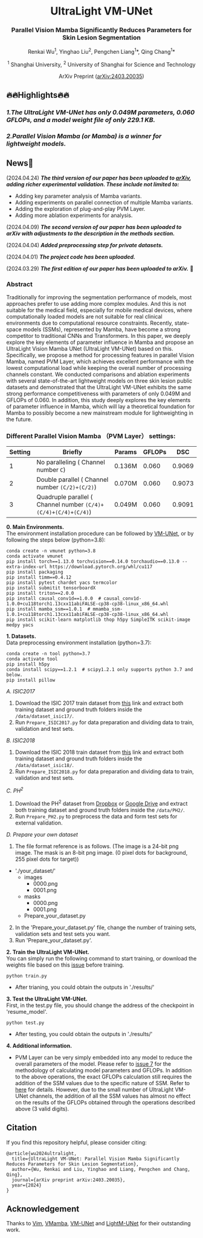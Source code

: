 <div align="center">
<h1>UltraLight VM-UNet </h1>
<h3>Parallel Vision Mamba Significantly Reduces Parameters for Skin Lesion Segmentation</h3>

Renkai Wu<sup>1</sup>, Yinghao Liu<sup>2</sup>, Pengchen Liang<sup>1</sup>\*, Qing Chang<sup>1</sup>\*

<sup>1</sup>  Shanghai University, <sup>2</sup>  University of Shanghai for Science and Technology


ArXiv Preprint ([arXiv:2403.20035](https://arxiv.org/abs/2403.20035)) 



</div>

## 🔥🔥Highlights🔥🔥
### *1.The UltraLight VM-UNet has only 0.049M parameters, 0.060 GFLOPs, and a model weight file of only 229.1 KB.*</br>
### *2.Parallel Vision Mamba (or Mamba) is a winner for lightweight models.*</br>

## News🚀
(2024.04.24) ***The third version of our paper has been uploaded to [arXiv](https://arxiv.org/abs/2403.20035), adding richer experimental validation. These include not limited to:***
- Adding key parameter analysis of Mamba variants.
- Adding experiments on parallel connection of multiple Mamba variants.
- Adding the exploration of plug-and-play PVM Layer.
- Adding more ablation experiments for analysis.

(2024.04.09) ***The second version of our paper has been uploaded to arXiv with adjustments to the description in the methods section.***

(2024.04.04) ***Added preprocessing step for private datasets.***

(2024.04.01) ***The project code has been uploaded.***

(2024.03.29) ***The first edition of our paper has been uploaded to arXiv.*** 📃

### Abstract
Traditionally for improving the segmentation performance of models, most approaches prefer to use adding more complex modules. And this is not suitable for the medical field, especially for mobile medical devices, where computationally loaded models are not suitable for real clinical environments due to computational resource constraints. Recently, state-space models (SSMs), represented by Mamba, have become a strong competitor to traditional CNNs and Transformers. In this paper, we deeply explore the key elements of parameter influence in Mamba and propose an UltraLight Vision Mamba UNet (UltraLight VM-UNet) based on this. Specifically, we propose a method for processing features in parallel Vision Mamba, named PVM Layer, which achieves excellent performance with the lowest computational load while keeping the overall number of processing channels constant. We conducted comparisons and ablation experiments with several state-of-the-art lightweight models on three skin lesion public datasets and demonstrated that the UltraLight VM-UNet exhibits the same strong performance competitiveness with parameters of only 0.049M and GFLOPs of 0.060. In addition, this study deeply explores the key elements of parameter influence in Mamba, which will lay a theoretical foundation for Mamba to possibly become a new mainstream module for lightweighting in the future.

### Different Parallel Vision Mamba （PVM Layer） settings:
| Setting | Briefly | Params | GFLOPs | DSC |
| --- | --- | --- | --- | --- |
| 1 | No paralleling ( Channel number ```C```) | 0.136M | 0.060 | 0.9069 |
| 2 | Double parallel ( Channel number ```(C/2)+(C/2)```) | 0.070M | 0.060 |  0.9073 |
| 3 | Quadruple parallel ( Channel number ```(C/4)+(C/4)+(C/4)+(C/4)```) | 0.049M | 0.060 | 0.9091 |

**0. Main Environments.** </br>
The environment installation procedure can be followed by [VM-UNet](https://github.com/JCruan519/VM-UNet), or by following the steps below (python=3.8):</br>
```
conda create -n vmunet python=3.8
conda activate vmunet
pip install torch==1.13.0 torchvision==0.14.0 torchaudio==0.13.0 --extra-index-url https://download.pytorch.org/whl/cu117
pip install packaging
pip install timm==0.4.12
pip install pytest chardet yacs termcolor
pip install submitit tensorboardX
pip install triton==2.0.0
pip install causal_conv1d==1.0.0  # causal_conv1d-1.0.0+cu118torch1.13cxx11abiFALSE-cp38-cp38-linux_x86_64.whl
pip install mamba_ssm==1.0.1  # mmamba_ssm-1.0.1+cu118torch1.13cxx11abiFALSE-cp38-cp38-linux_x86_64.whl
pip install scikit-learn matplotlib thop h5py SimpleITK scikit-image medpy yacs
```

**1. Datasets.** </br>
Data preprocessing environment installation (python=3.7):
```
conda create -n tool python=3.7
conda activate tool
pip install h5py
conda install scipy==1.2.1  # scipy1.2.1 only supports python 3.7 and below.
pip install pillow
```

*A. ISIC2017* </br>
1. Download the ISIC 2017 train dataset from [this](https://challenge.isic-archive.com/data) link and extract both training dataset and ground truth folders inside the `/data/dataset_isic17/`. </br>
2. Run `Prepare_ISIC2017.py` for data preparation and dividing data to train, validation and test sets. </br>

*B. ISIC2018* </br>
1. Download the ISIC 2018 train dataset from [this](https://challenge.isic-archive.com/data) link and extract both training dataset and ground truth folders inside the `/data/dataset_isic18/`. </br>
2. Run `Prepare_ISIC2018.py` for data preparation and dividing data to train, validation and test sets. </br>

*C. PH<sup>2</sup>* </br>
1. Download the PH<sup>2</sup> dataset from [Dropbox](https://www.dropbox.com/s/k88qukc20ljnbuo/PH2Dataset.rar) or [Google Drive](https://drive.google.com/file/d/1AEMJKAiORlrwdDi37dRqbqXi6zLmnU3Q/view?usp=sharing) and extract both training dataset and ground truth folders inside the `/data/PH2/`. </br>
2. Run `Prepare_PH2.py` to preprocess the data and form test sets for external validation. </br>

*D. Prepare your own dataset* </br>
1. The file format reference is as follows. (The image is a 24-bit png image. The mask is an 8-bit png image. (0 pixel dots for background, 255 pixel dots for target))
- './your_dataset/'
  - images
    - 0000.png
    - 0001.png
  - masks
    - 0000.png
    - 0001.png
  - Prepare_your_dataset.py
2. In the 'Prepare_your_dataset.py' file, change the number of training sets, validation sets and test sets you want.</br>
3. Run 'Prepare_your_dataset.py'. </br>

**2. Train the UltraLight VM-UNet.** </br>
You can simply run the following command to start training, or download the weights file based on this [issue](https://github.com/wurenkai/UltraLight-VM-UNet/issues/38) before training.
```
python train.py
```
- After trianing, you could obtain the outputs in './results/' </br>

**3. Test the UltraLight VM-UNet.**  
First, in the test.py file, you should change the address of the checkpoint in 'resume_model'.
```
python test.py
```
- After testing, you could obtain the outputs in './results/' </br>

**4. Additional information.** 
- PVM Layer can be very simply embedded into any model to reduce the overall parameters of the model. Please refer to [issue 7](https://github.com/wurenkai/UltraLight-VM-UNet/issues/7) for the methodology of calculating model parameters and GFLOPs. In addition to the above operations, the exact GFLOPs calculation still requires the addition of the SSM values due to the specific nature of SSM. Refer to [here](https://github.com/state-spaces/mamba/issues/110#issuecomment-1919470069) for details. However, due to the small number of UltraLight VM-UNet channels, the addition of all the SSM values has almost no effect on the results of the GFLOPs obtained through the operations described above (3 valid digits).
## Citation
If you find this repository helpful, please consider citing: </br>
```
@article{wu2024ultralight,
  title={UltraLight VM-UNet: Parallel Vision Mamba Significantly Reduces Parameters for Skin Lesion Segmentation},
  author={Wu, Renkai and Liu, Yinghao and Liang, Pengchen and Chang, Qing},
  journal={arXiv preprint arXiv:2403.20035},
  year={2024}
}
```

## Acknowledgement
Thanks to [Vim](https://github.com/hustvl/Vim), [VMamba](https://github.com/MzeroMiko/VMamba), [VM-UNet](https://github.com/JCruan519/VM-UNet) and [LightM-UNet](https://github.com/MrBlankness/LightM-UNet) for their outstanding work.
